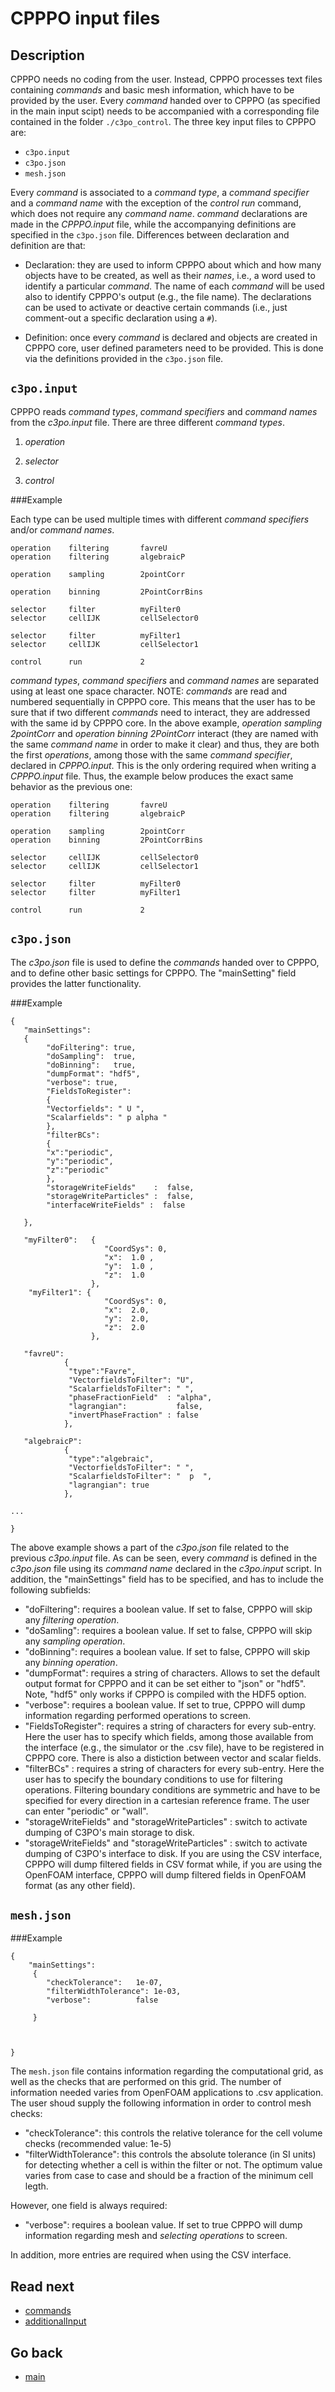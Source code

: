 CPPPO input files
===============


Description
---------------------
CPPPO needs no coding from the user. Instead, CPPPO processes text files containing _commands_ and basic mesh information, which have to be provided by the user. Every _command_ handed over to CPPPO (as specified in the main input scipt) needs to be accompanied with a corresponding file contained in the folder `./c3po_control`. The three key input files to CPPPO are:

- `c3po.input`
- `c3po.json`
- `mesh.json`


Every _command_ is associated to a _command type_, a _command specifier_ and a _command name_ with the exception of the _control run_ command, which does not require any _command name_. _command_ declarations are made in the _CPPPO.input_ file, while the accompanying definitions are specified in the `c3po.json` file. Differences between declaration and definition are that:

* Declaration: they are used to inform CPPPO about which and how many objects have to be created, as well as their _names_, i.e., a word used to identify a particular _command_. The name of each _command_ will be used also to identify CPPPO's output (e.g., the file name). The declarations can be used to activate or deactive certain commands (i.e., just comment-out a specific declaration using a `#`).

* Definition: once every _command_ is declared and objects are created in CPPPO core, user defined parameters need to be provided. This is done via the definitions provided in the `c3po.json` file.

`c3po.input`
---------------------
CPPPO reads _command types_, _command specifiers_ and _command names_ from the _c3po.input_ file. There are three different _command types_. 

1.  _operation_

2.  _selector_

3.  _control_

###Example

Each type can be used multiple times with different _command specifiers_ and/or _command names_.

```
operation    filtering       favreU
operation    filtering       algebraicP

operation    sampling        2pointCorr

operation    binning         2PointCorrBins

selector     filter          myFilter0
selector     cellIJK         cellSelector0

selector     filter          myFilter1
selector     cellIJK         cellSelector1   

control      run             2

```
_command types_, _command specifiers_ and _command names_ are separated using at least one space character. 
NOTE: _commands_ are read and numbered sequentially in CPPPO core. This means that the user has to be sure that if two different _commands_ need to interact, they are addressed with the same id by CPPPO core. In the above example, _operation sampling 2pointCorr_ and _operation binning 2PointCorr_ interact (they are named with the same _command name_ in order to make it clear) and thus, they are both the first _operations_, among those with the same _command specifier_, declared in _CPPPO.input_. This is the only ordering required when writing a _CPPPO.input_ file. Thus, the example below produces the exact same behavior as the previous one:


```
operation    filtering       favreU
operation    filtering       algebraicP

operation    sampling        2pointCorr
operation    binning         2PointCorrBins

selector     cellIJK         cellSelector0
selector     cellIJK         cellSelector1

selector     filter          myFilter0
selector     filter          myFilter1
   
control      run             2

```
`c3po.json`
---------------------
The _c3po.json_ file is used to define the _commands_ handed over to CPPPO, and to define other basic settings for CPPPO. The "mainSetting" field provides the latter functionality.

###Example

```
{
   "mainSettings":
   {
        "doFiltering": true,
        "doSampling":  true,
        "doBinning":   true,
        "dumpFormat": "hdf5",
        "verbose": true,
        "FieldsToRegister":
        {
        "Vectorfields": " U ",
        "Scalarfields": " p alpha "
        },
        "filterBCs":
        {
        "x":"periodic",
        "y":"periodic",
        "z":"periodic"
        },
        "storageWriteFields"    :  false,
        "storageWriteParticles" :  false,
        "interfaceWriteFields" :  false
     
   },
  
   "myFilter0":	  { 
                     "CoordSys": 0, 
                     "x":  1.0 , 
                     "y":  1.0 ,
                     "z":  1.0 
                  },
    "myFilter1": { 
                     "CoordSys": 0, 
                     "x":  2.0, 
                     "y":  2.0,
                     "z":  2.0 
                  },
    
   "favreU": 
            {
             "type":"Favre",
             "VectorfieldsToFilter": "U",
             "ScalarfieldsToFilter": " ",
             "phaseFractionField"  : "alpha",
             "lagrangian":           false,
             "invertPhaseFraction" : false
            },
   
   "algebraicP": 
            {
             "type":"algebraic",
             "VectorfieldsToFilter": " ",
             "ScalarfieldsToFilter": "  p  ",
             "lagrangian": true
            },
            
...

}

```
The above example shows a part of the _c3po.json_ file related to the previous _c3po.input_ file. As can be seen, every _command_ is defined in the _c3po.json_ file using its _command name_ declared in the _c3po.input_ script. In addition, the "mainSettings" field has to be specified, and has to include the following subfields:

* "doFiltering": requires a boolean value. If set to false, CPPPO will skip any _filtering operation_. 
* "doSamling":   requires a boolean value. If set to false, CPPPO will skip any _sampling operation_. 
* "doBinning":   requires a boolean value. If set to false, CPPPO will skip any _binning operation_.
* "dumpFormat":  requires a string of characters. Allows to set the default output format for CPPPO and it can be set either to "json" or "hdf5". Note, "hdf5" only works if CPPPO is compiled with the HDF5 option.
* "verbose": requires a boolean value. If set to true, CPPPO will dump information regarding performed operations to screen.
* "FieldsToRegister": requires a string of characters for every sub-entry. Here the user has to specify which fields, among those available from the interface (e.g., the simulator or the .csv file), have to be registered in CPPPO core. There is also a distiction between vector and scalar fields.
* "filterBCs" : requires a string of characters for every sub-entry. Here the user has to specify the boundary conditions to use for filtering operations. Filtering boundary conditions are symmetric and have to be specified for every direction in a cartesian reference frame. The user can enter "periodic" or "wall".
* "storageWriteFields" and "storageWriteParticles" : switch to activate dumping of C3PO's main storage to disk.
* "storageWriteFields" and "storageWriteParticles" : switch to activate dumping of C3PO's interface to disk. If you are using the CSV interface, CPPPO will dump filtered fields in CSV format while, if you are using the OpenFOAM interface, CPPPO will dump filtered fields in OpenFOAM format (as any other field).

`mesh.json`
---------------------
###Example

```
{
    "mainSettings": 
     {
        "checkTolerance":   1e-07,
        "filterWidthTolerance": 1e-03,
        "verbose":          false
        
     }



}
```
The `mesh.json` file contains information regarding the computational grid, as well as the checks that are performed on this grid. The number of information needed varies from OpenFOAM applications to .csv application. The user shoud supply the following information in order to control mesh checks:

* "checkTolerance":         this controls the relative tolerance for the cell volume checks (recommended value: 1e-5)
* "filterWidthTolerance":   this controls the absolute tolerance (in SI units) for detecting whether a cell is within the filter or not. The optimum value varies from case to case and should be a fraction of the minimum cell legth.

However, one field is always required:

* "verbose": requires a boolean value. If set to true CPPPO will dump information regarding mesh and _selecting operations_ to screen.

In addition, more entries are required when using the CSV interface.

Read next
-----------
 - [commands](10_commandTypes.md)
 - [additionalInput](03_postFilteringOperations.md)
 
Go back
-----------
 - [main](01_main.md)

